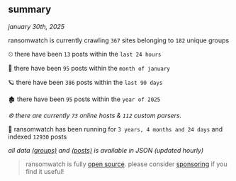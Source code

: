 
## summary
_january 30th, 2025_

ransomwatch is currently crawling `367` sites belonging to `182` unique groups

⏲ there have been `13` posts within the `last 24 hours`

🦈 there have been `95` posts within the `month of january`

🪐 there have been `386` posts within the `last 90 days`

🏚 there have been `95` posts within the `year of 2025`

_⚙️ there are currently `73` online hosts & `112` custom parsers._

🦕 ransomwatch has been running for `3 years, 4 months and 24 days` and indexed `12930` posts

_all data  [(groups)](http://ransomwhat.telemetry.ltd/groups) and [(posts)](http://ransomwhat.telemetry.ltd/posts) is available in JSON (updated hourly)_

> ransomwatch is fully [open source](https://github.com/joshhighet/ransomwatch#ransomwatch--). please consider [sponsoring](https://github.com/sponsors/joshhighet) if you find it useful!
